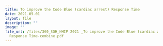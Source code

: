 ```yaml
---
title: To improve the Code Blue (cardiac arrest) Response Time
date: 2021-05-01
layout: file
description: ""
image: ""
file_url: /files/360_SGH_NHIP 2021 _To improve the Code Blue (cardiac arrest)
  Response Time-combine.pdf
---
```

